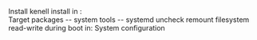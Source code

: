Install kenell install in :  
Target packages -- system tools  --  systemd
uncheck remount filesystem read-write during boot in:
System configuration
